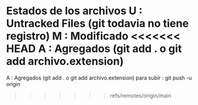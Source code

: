 Estados de los archivos
U : Untracked Files (git todavia no tiene registro)
M : Modificado
<<<<<<< HEAD
A : Agregados (git add . o git add archivo.extension)
=======
A : Agregados (git add . o git add archivo.extension)
para subir : git push -u origin
>>>>>>> refs/remotes/origin/main
